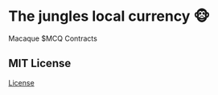 # The jungles local currency 🐵
Macaque $MCQ Contracts
<br/>

## MIT License
<a href="https://github.com/macaquetoken/macaque-contracts/blob/main/LICENSE">License</a>
